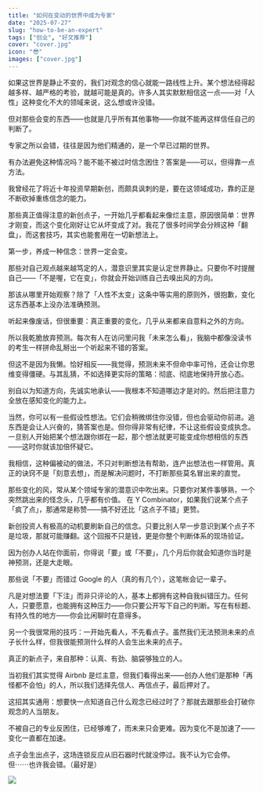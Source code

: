 ```yaml
---
title: "如何在变动的世界中成为专家"
date: "2025-07-27"
slug: "how-to-be-an-expert"
tags: ["创业", "好文推荐"]
cover: "cover.jpg"
icon: "😎"
images: ["cover.jpg"]
---
```

如果这世界是静止不变的，我们对观念的信心就能一路线性上升。某个想法经得起越多样、越严格的考验，就越可能是真的。许多人其实默默相信这一点——对「人性」这种变化不大的领域来说，这么想或许没错。



但对那些会变的东西——也就是几乎所有其他事物——你就不能再这样信任自己的判断了。



专家之所以会错，往往是因为他们精通的，是一个早已过期的世界。



有办法避免这种情况吗？能不能不被过时信念困住？答案是——可以，但得靠一点方法。



我曾经花了将近十年投资早期新创，而颇具讽刺的是，要在这领域成功，靠的正是不断砍掉重练信念的能力。



那些真正值得注意的新创点子，一开始几乎都看起来像烂主意，原因很简单：世界才刚变，而这个变化刚好让它从坏变成了对。我花了很多时间学会分辨这种「翻盘」，而这套技巧，其实也能套用在一切新想法上。



第一步，养成一种信念：世界一定会变。



那些对自己观点越来越笃定的人，潜意识里其实是认定世界静止。只要你不时提醒自己——「不是喔，它在变」，你就会开始训练自己去嗅出风的方向。



那该从哪里开始观察？除了「人性不太变」这条中等实用的原则外，很抱歉，变化这东西基本上没办法准确预测。



听起来像废话，但很重要：真正重要的变化，几乎从来都来自意料之外的方向。



所以我乾脆放弃预测。每次有人在访问里问我「未来怎么看」，我脑中都像没读书的考生一样拼命乱掰出一个听起来不错的答案。



但这不是因为我懒。恰好相反——我觉得，预测未来不但命中率可怜，还会让你思维变得僵硬。与其乱猜，不如选择更实际的策略：彻底、彻底地保持开放心态。



别自以为知道方向，先诚实地承认——我根本不知道哪边才是对的。然后把注意力全放在感知变化的能力上。



当然，你可以有一些假设性想法。它们会稍微绑住你没错，但也会驱动你前进。追东西是会让人兴奋的，猜答案也是。但你得非常有纪律，不让这些假设变成执念。
一旦别人开始把某个想法跟你绑在一起，那个想法就更可能变成你想相信的东西——这时你就该加倍怀疑它。



我相信，这种偏被动的做法，不只对判断想法有帮助，连产出想法也一样管用。真正的诀窍不是「刻意去想」，而是解决问题时，不打断那些莫名冒出来的直觉。



那些变化的风，常从某个领域专家的潜意识中吹出来。只要你对某件事够熟，一个突然跳出来的怪念头，几乎都有价值。
在 Y Combinator，如果我们说某个点子「疯了点」，那通常是称赞——搞不好还比「这点子不错」更赞。



新创投资人有极高的动机要刷新自己的信念。只要比别人早一步意识到某个点子不是垃圾，那就可能赚翻。这个回报不只是钱，更是你整个判断体系的现场验证。



因为创办人站在你面前，你得说「要」或「不要」，几个月后你就会知道你当时是神预测，还是大走眼。



那些说「不要」而错过 Google 的人（真的有几个），这笔帐会记一辈子。



凡是对想法要「下注」而非只评论的人，基本上都拥有这种自我纠错压力。任何人，只要愿意，也能拥有这种压力——你只要公开写下自己的判断。写在有标题、有持久性的地方——你会比闲聊时在意得多。



另一个我很常用的技巧：一开始先看人，不先看点子。虽然我们无法预测未来的点子长什么样，但我很能预测什么样的人会生出未来的点子。



真正的新点子，来自那种：认真、有劲、脑袋够独立的人。



当初我们其实觉得 Airbnb 是烂主意，但我们看得出来——创办人他们是那种「再怪都不会怕」的人，所以我们选择先信人、再信点子，最后押对了。



这招其实通用：想要快一点知道自己什么观念已经过时了？那就去跟那些会打破你观念的人当朋友。



不被自己的专业反困住，已经够难了，而未来只会更难。因为变化不是加速了——变化一直都在加速。



点子会生出点子，这场连锁反应从旧石器时代就没停过。我不认为它会停。
但⋯⋯也许我会错。（最好是）




![](https://prod-files-secure.s3.us-west-2.amazonaws.com/112d0858-5090-4d34-a606-b75eb8d65fd2/46476355-9cf3-4e99-9b7a-3531bc426380/1000202064.png?X-Amz-Algorithm=AWS4-HMAC-SHA256&X-Amz-Content-Sha256=UNSIGNED-PAYLOAD&X-Amz-Credential=ASIAZI2LB4662QHE6Z6B%2F20250820%2Fus-west-2%2Fs3%2Faws4_request&X-Amz-Date=20250820T153432Z&X-Amz-Expires=3600&X-Amz-Security-Token=IQoJb3JpZ2luX2VjEI%2F%2F%2F%2F%2F%2F%2F%2F%2F%2F%2FwEaCXVzLXdlc3QtMiJGMEQCIBN5k4nq5rEd1U7EkeuiTeCjwERdVphWhxzeURAN09aSAiB7z%2F5oSaqcoGc3VtvBwn%2B8M4WWXGcGYmKHCwExYouiDSqIBAjY%2F%2F%2F%2F%2F%2F%2F%2F%2F%2F8BEAAaDDYzNzQyMzE4MzgwNSIMyFHN9mSZdxGfzAuaKtwD2vwSDaqou9Fxl92CdThQLJmx9xzOFyqXmPoXU8Z75nqbDU0J%2FYBT3ZDiT2wFmOgY9vL7b2cm0ou6dO%2F5JaMZGnq4S%2BsjzZFJXKNMCvJNmF9ZZReNkkr%2B8JeWh3hUqdHIOXsomCcLUGtJ%2FNZMH6j9swVM6AJNtrMBWdTqQqgfgOCcfufHR2HQ7oLdcxd2pxhSsTeVAXy1vhTSad%2Fvu%2Fc359g7h1iOdmvP5NIX%2BWGruJCrVKU6fjfoO%2FhdqiCd%2Fy34jxA3QNRdweCOCRJq1lw3DeiHOSS0ApfkaVAzT2S%2BfNtha5FRNeZfxZG4ZZkLK%2BJYuvApQ3lESFYCTGtwDW3tiSSXM7CUoEOl91E36z1cEF7UFpn0GUXPVBcY7NpImYd4Rn%2BFL8bHpjhgWindQHbEdoz%2F16GiJTLEUyjBHTX9ps01ytlGAz4hrkFauc9%2F6y5xO%2Bu6NoTD5cU1pVg1Xp%2BIzDSUmUN2jnHxFH2P8ZFAFxDw2aY29eg0h4rTUYzdVzDGcXNr1Vw316kfVlt8eGPMMfgf0kZJ9N6C0r4jiWjfVtTt9qVpPZi76vxHvVEul0OT5liC41WZDQd0BNAU5otqrdBzst9xKbd0OhiVxthVo%2F%2B3jy1OL7kkRSlXU8Awv82XxQY6pgE%2F2v2wLXjvoFNMsn%2F97W3n%2BJoAJ1QzMWhtpbs2Ny5q6JwEO1nH4sLy%2FF3KVeBQIkLCNTxmKX0MYNy14MnJa1LIEIokI977XkGhQagLB1gmLwH3f%2BL88stLiwkrC7Ogfhl1optpz7gcfUbhA0p%2B2vN23jzCWjKEVofa1ES7mcNSYfZ%2FyUaaPLMECpydO2ql2Q4rWqEX4BvhGyZqpXbcgW3fEwsPj7Uu&X-Amz-Signature=bb4802ffe43e6ee8439e674642f88f111a0de19f5828235ea5e1065077148661&X-Amz-SignedHeaders=host&x-amz-checksum-mode=ENABLED&x-id=GetObject)

